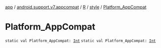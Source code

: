 [app](../../../index.md) / [android.support.v7.appcompat](../../index.md) / [R](../index.md) / [style](index.md) / [Platform_AppCompat](.)

# Platform_AppCompat

`static val Platform_AppCompat: `[`Int`](https://kotlinlang.org/api/latest/jvm/stdlib/kotlin/-int/index.html)
`static val Platform_AppCompat: `[`Int`](https://kotlinlang.org/api/latest/jvm/stdlib/kotlin/-int/index.html)